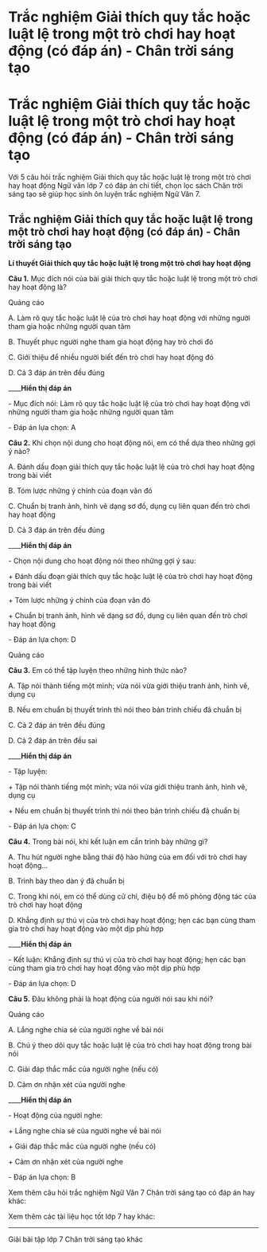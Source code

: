 # Trắc nghiệm Giải thích quy tắc hoặc luật lệ trong một trò chơi hay hoạt động (có đáp án) - Chân trời sáng tạo

# Trắc nghiệm Giải thích quy tắc hoặc luật lệ trong một trò chơi hay hoạt động (có đáp án) - Chân trời sáng tạo

Với 5 câu hỏi trắc nghiệm Giải thích quy tắc hoặc luật lệ trong một trò chơi hay hoạt động Ngữ văn lớp 7 có đáp án chi tiết, chọn lọc sách Chân trời sáng tạo sẽ giúp học sinh ôn luyện trắc nghiệm Ngữ Văn 7.

## Trắc nghiệm Giải thích quy tắc hoặc luật lệ trong một trò chơi hay hoạt động (có đáp án) - Chân trời sáng tạo

**Lí thuyết Giải thích quy tắc hoặc luật lệ trong một trò chơi hay hoạt động**

**Câu 1.** Mục đích nói của bài giải thích quy tắc hoặc luật lệ trong một trò chơi hay hoạt động là?

Quảng cáo

A. Làm rõ quy tắc hoặc luật lệ của trò chơi hay hoạt động với những người tham gia hoặc những người quan tâm

B. Thuyết phục người nghe tham gia hoạt động hay trò chơi đó

C. Giới thiệu để nhiều người biết đến trò chơi hay hoạt động đó

D. Cả 3 đáp án trên đều đúng

____**Hiển thị đáp án**

\- Mục đích nói: Làm rõ quy tắc hoặc luật lệ của trò chơi hay hoạt động với những người tham gia hoặc những người quan tâm

\- Đáp án lựa chọn: A

**Câu 2.** Khi chọn nội dung cho hoạt động nói, em có thể dựa theo những gợi ý nào?

A. Đánh dấu đoạn giải thích quy tắc hoặc luật lệ của trò chơi hay hoạt động trong bài viết

B. Tóm lược những ý chính của đoạn văn đó

C. Chuẩn bị tranh ảnh, hình vẽ dạng sơ đồ, dụng cụ liên quan đến trò chơi hay hoạt động

D. Cả 3 đáp án trên đều đúng

____**Hiển thị đáp án**

\- Chọn nội dung cho hoạt động nói theo những gợi ý sau:

\+ Đánh dấu đoạn giải thích quy tắc hoặc luật lệ của trò chơi hay hoạt động trong bài viết

\+ Tóm lược những ý chính của đoạn văn đó

\+ Chuẩn bị tranh ảnh, hình vẽ dạng sơ đồ, dụng cụ liên quan đến trò chơi hay hoạt động

\- Đáp án lựa chọn: D

Quảng cáo

**Câu 3.** Em có thể tập luyện theo những hình thức nào?

A. Tập nói thành tiếng một mình; vừa nói vừa giới thiệu tranh ảnh, hình vẽ, dụng cụ

B. Nếu em chuẩn bị thuyết trình thì nói theo bản trình chiếu đã chuẩn bị

C. Cả 2 đáp án trên đều đúng

D. Cả 2 đáp án trên đều sai

____**Hiển thị đáp án**

\- Tập luyện:

\+ Tập nói thành tiếng một mình; vừa nói vừa giới thiệu tranh ảnh, hình vẽ, dụng cụ

\+ Nếu em chuẩn bị thuyết trình thì nói theo bản trình chiếu đã chuẩn bị

\- Đáp án lựa chọn: C

**Câu 4.** Trong bài nói, khi kết luận em cần trình bày những gì?

A. Thu hút người nghe bằng thái độ hào hứng của em đối với trò chơi hay hoạt động…

B. Trình bày theo dàn ý đã chuẩn bị

C. Trong khi nói, em có thể dùng cử chỉ, điệu bộ để mô phỏng động tác của trò chơi hay hoạt động

D. Khẳng định sự thú vị của trò chơi hay hoạt động; hẹn các bạn cùng tham gia trò chơi hay hoạt động vào một dịp phù hợp

____**Hiển thị đáp án**

\- Kết luận: Khẳng định sự thú vị của trò chơi hay hoạt động; hẹn các bạn cùng tham gia trò chơi hay hoạt động vào một dịp phù hợp

\- Đáp án lựa chọn: D

**Câu 5.** Đâu không phải là hoạt động của người nói sau khi nói?

Quảng cáo

A. Lắng nghe chia sẻ của người nghe về bài nói

B. Chú ý theo dõi quy tắc hoặc luật lệ của trò chơi hay hoạt động trong bài nói

C. Giải đáp thắc mắc của người nghe (nếu có)

D. Cảm ơn nhận xét của người nghe

____**Hiển thị đáp án**

\- Hoạt động của người nghe:

\+ Lắng nghe chia sẻ của người nghe về bài nói

\+ Giải đáp thắc mắc của người nghe (nếu có)

\+ Cảm ơn nhận xét của người nghe

\- Đáp án lựa chọn: B

Xem thêm câu hỏi trắc nghiệm Ngữ Văn 7 Chân trời sáng tạo có đáp án hay khác:

Xem thêm các tài liệu học tốt lớp 7 hay khác:

* * *

Giải bài tập lớp 7 Chân trời sáng tạo khác
